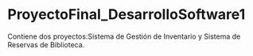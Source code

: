 # ProyectoFinal_DesarrolloSoftware1
 Contiene dos proyectos:Sistema de Gestión de Inventario y Sistema de Reservas de Biblioteca.
